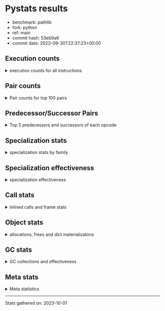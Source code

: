 
# Pystats results

- benchmark: pathlib
- fork: python
- ref: main
- commit hash: 53eb9a6
- commit date: 2023-09-30T22:37:23+00:00

## Execution counts

<details>
<summary> execution counts for all instructions </summary>

|Name | Count | Self | Cumulative | Miss ratio | 
|---|---:|---:|---:|---:|
| LOAD_FAST | 61,848,660 | 22.1% | 22.1% |  |
| STORE_FAST | 18,855,420 | 6.7% | 28.8% |  |
| RESUME_CHECK | 18,493,020 | 6.6% | 35.4% |  |
| RETURN_VALUE | 14,530,380 | 5.2% | 40.6% |  |
| LOAD_GLOBAL_BUILTIN | 10,571,220 | 3.8% | 44.4% |  |
| NOP | 9,245,220 | 3.3% | 47.7% |  |
| STORE_ATTR_SLOT | 9,242,820 | 3.3% | 51.0% |  |
| LOAD_ATTR_SLOT | 8,884,860 | 3.2% | 54.2% | 0.0% |
| INTERPRETER_EXIT | 8,044,740 | 2.9% | 57.0% |  |
| LOAD_FAST_LOAD_FAST | 6,606,180 | 2.4% | 59.4% |  |
| LOAD_ATTR_METHOD_NO_DICT | 6,605,640 | 2.4% | 61.8% |  |
| FORMAT_SIMPLE | 6,600,000 | 2.4% | 64.1% |  |
| POP_JUMP_IF_FALSE | 6,250,920 | 2.2% | 66.4% |  |
| PUSH_NULL | 6,245,040 | 2.2% | 68.6% |  |
| LOAD_CONST | 5,294,940 | 1.9% | 70.5% |  |
| LOAD_GLOBAL_MODULE | 5,287,120 | 1.9% | 72.4% |  |
| LOAD_ATTR_PROPERTY | 5,282,100 | 1.9% | 74.2% |  |
| CALL | 4,925,940 | 1.8% | 76.0% |  |
| JUMP_BACKWARD | 4,681,860 | 1.7% | 77.7% |  |
| LOAD_ATTR_MODULE | 3,966,640 | 1.4% | 79.1% |  |
| POP_TOP | 3,963,780 | 1.4% | 80.5% |  |
| TO_BOOL_BOOL | 3,603,060 | 1.3% | 81.8% |  |
| RETURN_CONST | 2,642,640 | 0.9% | 82.7% |  |
| CALL_STR_1 | 2,642,160 | 0.9% | 83.7% |  |
| CALL_ISINSTANCE | 2,641,620 | 0.9% | 84.6% |  |
| BUILD_LIST | 2,641,620 | 0.9% | 85.6% |  |
| CALL_FUNCTION_EX | 2,641,140 | 0.9% | 86.5% |  |
| FOR_ITER_TUPLE | 2,641,080 | 0.9% | 87.5% |  |
| BUILD_STRING | 2,640,000 | 0.9% | 88.4% |  |
| LOAD_DEREF | 2,401,740 | 0.9% | 89.3% |  |
| POP_JUMP_IF_TRUE | 2,284,020 | 0.8% | 90.1% |  |
| FOR_ITER_LIST | 2,163,180 | 0.8% | 90.8% |  |
| GET_ITER | 1,323,660 | 0.5% | 91.3% |  |
| CALL_PY_EXACT_ARGS | 1,323,600 | 0.5% | 91.8% |  |
| LOAD_ATTR | 1,322,400 | 0.5% | 92.3% |  |
| CALL_BUILTIN_FAST_WITH_KEYWORDS | 1,322,100 | 0.5% | 92.7% |  |
| LOAD_ATTR_NONDESCRIPTOR_NO_DICT | 1,321,500 | 0.5% | 93.2% |  |
| COPY_FREE_VARS | 1,321,140 | 0.5% | 93.7% |  |
| JUMP_FORWARD | 1,321,020 | 0.5% | 94.2% |  |
| IS_OP | 1,321,020 | 0.5% | 94.6% |  |
| CALL_KW | 1,320,960 | 0.5% | 95.1% |  |
| TO_BOOL | 1,320,920 | 0.5% | 95.6% |  |
| LOAD_SUPER_ATTR_ATTR | 1,320,540 | 0.5% | 96.0% |  |
| CALL_METHOD_DESCRIPTOR_FAST_WITH_KEYWORDS | 1,320,540 | 0.5% | 96.5% |  |
| CALL_LIST_APPEND | 1,320,540 | 0.5% | 97.0% |  |
| TO_BOOL_LIST | 1,320,480 | 0.5% | 97.5% |  |
| CALL_TYPE_1 | 1,320,480 | 0.5% | 97.9% |  |
| BINARY_OP | 1,320,380 | 0.5% | 98.4% |  |
| YIELD_VALUE | 1,320,000 | 0.5% | 98.9% |  |
| FOR_ITER_GEN | 1,200,960 | 0.4% | 99.3% |  |
| POP_JUMP_IF_NONE | 960,000 | 0.3% | 99.6% |  |
| TO_BOOL_NONE | 723,900 | 0.3% | 99.9% | 24.6% |
| TO_BOOL_ALWAYS_TRUE | 243,360 | 0.1% | 100.0% | 73.2% |
| COMPARE_OP_STR | 3,240 | 0.0% | 100.0% |  |
| TO_BOOL_STR | 2,820 | 0.0% | 100.0% |  |
| COMPARE_OP_INT | 2,580 | 0.0% | 100.0% |  |
| CALL_LEN | 2,580 | 0.0% | 100.0% |  |
| BUILD_TUPLE | 2,100 | 0.0% | 100.0% |  |
| SWAP | 1,740 | 0.0% | 100.0% |  |
| LOAD_ATTR_CLASS | 1,680 | 0.0% | 100.0% |  |
| MAKE_CELL | 1,500 | 0.0% | 100.0% |  |
| UNPACK_SEQUENCE_TUPLE | 1,080 | 0.0% | 100.0% |  |
| STORE_FAST_STORE_FAST | 1,080 | 0.0% | 100.0% |  |
| CALL_BUILTIN_O | 1,080 | 0.0% | 100.0% |  |
| CALL_BUILTIN_CLASS | 1,080 | 0.0% | 100.0% |  |
| BINARY_SUBSCR | 1,060 | 0.0% | 100.0% |  |
| RETURN_GENERATOR | 1,020 | 0.0% | 100.0% |  |
| BINARY_SUBSCR_LIST_INT | 1,020 | 0.0% | 100.0% |  |
| POP_JUMP_IF_NOT_NONE | 960 | 0.0% | 100.0% |  |
| END_FOR | 960 | 0.0% | 100.0% |  |
| CONTAINS_OP | 960 | 0.0% | 100.0% |  |
| CALL_BUILTIN_FAST | 960 | 0.0% | 100.0% |  |
| PUSH_EXC_INFO | 660 | 0.0% | 100.0% |  |
| POP_EXCEPT | 660 | 0.0% | 100.0% |  |
| CHECK_EXC_MATCH | 660 | 0.0% | 100.0% |  |
| BINARY_SLICE | 660 | 0.0% | 100.0% |  |
| STORE_FAST_LOAD_FAST | 600 | 0.0% | 100.0% |  |
| LIST_APPEND | 600 | 0.0% | 100.0% |  |
| CALL_BOUND_METHOD_EXACT_ARGS | 600 | 0.0% | 100.0% |  |
| SET_FUNCTION_ATTRIBUTE | 540 | 0.0% | 100.0% |  |
| MAKE_FUNCTION | 540 | 0.0% | 100.0% |  |
| LOAD_FAST_AND_CLEAR | 540 | 0.0% | 100.0% |  |
| COPY | 540 | 0.0% | 100.0% |  |
| STORE_DEREF | 480 | 0.0% | 100.0% |  |
| LOAD_FAST_CHECK | 480 | 0.0% | 100.0% |  |
| EXTENDED_ARG | 480 | 0.0% | 100.0% |  |
| BINARY_OP_ADD_INT | 480 | 0.0% | 100.0% |  |
| BEFORE_WITH | 480 | 0.0% | 100.0% |  |
| LOAD_GLOBAL | 300 | 0.0% | 100.0% |  |
| FOR_ITER_RANGE | 300 | 0.0% | 100.0% |  |
| CALL_METHOD_DESCRIPTOR_O | 120 | 0.0% | 100.0% |  |
| BINARY_OP_ADD_UNICODE | 120 | 0.0% | 100.0% |  |
| COMPARE_OP | 80 | 0.0% | 100.0% |  |
| LIST_EXTEND | 60 | 0.0% | 100.0% |  |
| CALL_INTRINSIC_1 | 60 | 0.0% | 100.0% |  |
| BINARY_SUBSCR_DICT | 60 | 0.0% | 100.0% |  |
| BINARY_OP_SUBTRACT_FLOAT | 60 | 0.0% | 100.0% |  |
| STORE_ATTR | 40 | 0.0% | 100.0% |  |


</details>

## Pair counts

<details>
<summary> Pair counts for top 100 pairs </summary>

|Pair | Count | Self | Cumulative | 
|---|---:|---:|---:|
| STORE_FAST LOAD_FAST | 11,167,020 | 4.0% | 4.0% |
| LOAD_FAST LOAD_ATTR_SLOT | 8,884,820 | 3.2% | 7.2% |
| RESUME_CHECK NOP | 7,924,140 | 2.8% | 10.0% |
| NOP LOAD_FAST | 7,924,140 | 2.8% | 12.8% |
| LOAD_ATTR_SLOT RETURN_VALUE | 7,923,000 | 2.8% | 15.7% |
| CACHE RESUME_CHECK | 6,724,140 | 2.4% | 18.1% |
| LOAD_GLOBAL_BUILTIN LOAD_FAST | 6,608,400 | 2.4% | 20.4% |
| LOAD_FAST FORMAT_SIMPLE | 6,600,000 | 2.4% | 22.8% |
| LOAD_FAST LOAD_ATTR_METHOD_NO_DICT | 5,525,540 | 2.0% | 24.7% |
| RETURN_VALUE INTERPRETER_EXIT | 5,283,600 | 1.9% | 26.6% |
| LOAD_ATTR_PROPERTY RESUME_CHECK | 5,282,100 | 1.9% | 28.5% |
| LOAD_FAST LOAD_ATTR_PROPERTY | 5,282,040 | 1.9% | 30.4% |
| LOAD_FAST STORE_ATTR_SLOT | 5,280,620 | 1.9% | 32.3% |
| PUSH_NULL LOAD_FAST | 4,922,760 | 1.8% | 34.0% |
| RESUME_CHECK LOAD_FAST | 3,964,260 | 1.4% | 35.5% |
| STORE_FAST LOAD_GLOBAL_BUILTIN | 3,963,220 | 1.4% | 36.9% |
| LOAD_ATTR_METHOD_NO_DICT LOAD_FAST | 3,962,640 | 1.4% | 38.3% |
| LOAD_FAST_LOAD_FAST STORE_ATTR_SLOT | 3,962,160 | 1.4% | 39.7% |
| LOAD_CONST LOAD_FAST | 3,961,020 | 1.4% | 41.1% |
| RETURN_VALUE STORE_FAST | 3,960,480 | 1.4% | 42.5% |
| STORE_ATTR_SLOT LOAD_FAST | 3,960,120 | 1.4% | 44.0% |
| LOAD_FAST CALL | 3,601,660 | 1.3% | 45.2% |
| LOAD_ATTR_MODULE PUSH_NULL | 2,643,880 | 0.9% | 46.2% |
| LOAD_GLOBAL_MODULE LOAD_ATTR_MODULE | 2,643,840 | 0.9% | 47.1% |
| LOAD_FAST CALL_STR_1 | 2,642,140 | 0.9% | 48.1% |
| RESUME_CHECK LOAD_GLOBAL_BUILTIN | 2,641,980 | 0.9% | 49.0% |
| CALL_ISINSTANCE TO_BOOL_BOOL | 2,641,620 | 0.9% | 50.0% |
| POP_JUMP_IF_FALSE LOAD_GLOBAL_BUILTIN | 2,641,560 | 0.9% | 50.9% |
| CALL RESUME_CHECK | 2,641,440 | 0.9% | 51.8% |
| RETURN_CONST INTERPRETER_EXIT | 2,641,140 | 0.9% | 52.8% |
| STORE_ATTR_SLOT LOAD_FAST_LOAD_FAST | 2,641,080 | 0.9% | 53.7% |
| LOAD_FAST LOAD_GLOBAL_MODULE | 2,641,080 | 0.9% | 54.7% |
| LOAD_FAST CALL_FUNCTION_EX | 2,641,080 | 0.9% | 55.6% |
| RETURN_VALUE LOAD_FAST | 2,640,120 | 0.9% | 56.6% |
| POP_TOP JUMP_BACKWARD | 2,640,000 | 0.9% | 57.5% |
| FORMAT_SIMPLE LOAD_FAST | 2,640,000 | 0.9% | 58.4% |
| FORMAT_SIMPLE BUILD_STRING | 2,640,000 | 0.9% | 59.4% |
| BUILD_STRING STORE_FAST | 2,640,000 | 0.9% | 60.3% |
| POP_JUMP_IF_FALSE LOAD_FAST | 2,285,460 | 0.8% | 61.1% |
| TO_BOOL_BOOL POP_JUMP_IF_FALSE | 2,282,520 | 0.8% | 62.0% |
| JUMP_BACKWARD FOR_ITER_LIST | 2,161,080 | 0.8% | 62.7% |
| FOR_ITER_LIST STORE_FAST | 2,161,020 | 0.8% | 63.5% |
| POP_JUMP_IF_TRUE LOAD_FAST | 1,562,820 | 0.6% | 64.1% |
| LOAD_FAST LOAD_GLOBAL_BUILTIN | 1,322,520 | 0.5% | 64.5% |
| RESUME_CHECK LOAD_GLOBAL_MODULE | 1,322,020 | 0.5% | 65.0% |
| LOAD_FAST CALL_BUILTIN_FAST_WITH_KEYWORDS | 1,321,560 | 0.5% | 65.5% |
| CALL_PY_EXACT_ARGS RESUME_CHECK | 1,321,560 | 0.5% | 66.0% |
| CALL_STR_1 RETURN_VALUE | 1,321,500 | 0.5% | 66.4% |
| LOAD_FAST LOAD_ATTR_NONDESCRIPTOR_NO_DICT | 1,321,480 | 0.5% | 66.9% |
| LOAD_FAST GET_ITER | 1,321,140 | 0.5% | 67.4% |
| LOAD_ATTR LOAD_FAST | 1,321,140 | 0.5% | 67.8% |
| STORE_FAST LOAD_FAST_LOAD_FAST | 1,321,080 | 0.5% | 68.3% |
| STORE_ATTR_SLOT RETURN_CONST | 1,321,080 | 0.5% | 68.8% |
| LOAD_GLOBAL_BUILTIN CALL_ISINSTANCE | 1,321,080 | 0.5% | 69.3% |
| LOAD_ATTR_MODULE STORE_FAST | 1,321,080 | 0.5% | 69.7% |
| CALL_BUILTIN_FAST_WITH_KEYWORDS STORE_FAST | 1,321,080 | 0.5% | 70.2% |
| NOP LOAD_GLOBAL_MODULE | 1,321,020 | 0.5% | 70.7% |
| LOAD_FAST CALL_PY_EXACT_ARGS | 1,321,020 | 0.5% | 71.1% |
| LOAD_ATTR_NONDESCRIPTOR_NO_DICT LOAD_ATTR_MODULE | 1,321,000 | 0.5% | 71.6% |
| LOAD_CONST CALL_KW | 1,320,960 | 0.5% | 72.1% |
| COPY_FREE_VARS RESUME_CHECK | 1,320,600 | 0.5% | 72.6% |
| LOAD_FAST TO_BOOL | 1,320,580 | 0.5% | 73.0% |
| TO_BOOL_BOOL POP_JUMP_IF_TRUE | 1,320,540 | 0.5% | 73.5% |
| TO_BOOL POP_JUMP_IF_FALSE | 1,320,540 | 0.5% | 74.0% |
| STORE_FAST JUMP_FORWARD | 1,320,540 | 0.5% | 74.4% |
| STORE_ATTR_SLOT LOAD_CONST | 1,320,540 | 0.5% | 74.9% |
| RESUME_CHECK BUILD_LIST | 1,320,540 | 0.5% | 75.4% |
| POP_TOP RETURN_CONST | 1,320,540 | 0.5% | 75.9% |
| POP_JUMP_IF_FALSE NOP | 1,320,540 | 0.5% | 76.3% |
| LOAD_SUPER_ATTR_ATTR PUSH_NULL | 1,320,540 | 0.5% | 76.8% |
| LOAD_GLOBAL_MODULE IS_OP | 1,320,540 | 0.5% | 77.3% |
| LOAD_GLOBAL_MODULE CALL_ISINSTANCE | 1,320,540 | 0.5% | 77.7% |
| LOAD_GLOBAL_BUILTIN LOAD_DEREF | 1,320,540 | 0.5% | 78.2% |
| LOAD_GLOBAL_BUILTIN LOAD_ATTR | 1,320,540 | 0.5% | 78.7% |
| LOAD_FAST LOAD_SUPER_ATTR_ATTR | 1,320,540 | 0.5% | 79.2% |
| LOAD_FAST CALL_METHOD_DESCRIPTOR_FAST_WITH_KEYWORDS | 1,320,540 | 0.5% | 79.6% |
| LOAD_FAST CALL_LIST_APPEND | 1,320,540 | 0.5% | 80.1% |
| LOAD_DEREF LOAD_FAST | 1,320,540 | 0.5% | 80.6% |
| JUMP_FORWARD LOAD_FAST | 1,320,540 | 0.5% | 81.0% |
| JUMP_BACKWARD FOR_ITER_TUPLE | 1,320,540 | 0.5% | 81.5% |
| IS_OP POP_JUMP_IF_FALSE | 1,320,540 | 0.5% | 82.0% |
| GET_ITER FOR_ITER_TUPLE | 1,320,540 | 0.5% | 82.5% |
| FOR_ITER_TUPLE STORE_FAST | 1,320,540 | 0.5% | 82.9% |
| FOR_ITER_TUPLE LOAD_FAST_LOAD_FAST | 1,320,540 | 0.5% | 83.4% |
| CALL_LIST_APPEND JUMP_BACKWARD | 1,320,540 | 0.5% | 83.9% |
| CALL_FUNCTION_EX POP_TOP | 1,320,540 | 0.5% | 84.3% |
| CALL RETURN_VALUE | 1,320,540 | 0.5% | 84.8% |
| CACHE COPY_FREE_VARS | 1,320,540 | 0.5% | 85.3% |
| BUILD_LIST STORE_FAST | 1,320,540 | 0.5% | 85.8% |
| LOAD_ATTR_METHOD_NO_DICT CALL | 1,320,500 | 0.5% | 86.2% |
| PUSH_NULL LOAD_FAST_LOAD_FAST | 1,320,480 | 0.5% | 86.7% |
| LOAD_FAST_LOAD_FAST LOAD_CONST | 1,320,480 | 0.5% | 87.2% |
| LOAD_FAST RETURN_VALUE | 1,320,480 | 0.5% | 87.7% |
| LOAD_FAST CALL_TYPE_1 | 1,320,480 | 0.5% | 88.1% |
| LOAD_ATTR_METHOD_NO_DICT LOAD_CONST | 1,320,480 | 0.5% | 88.6% |
| CALL_TYPE_1 PUSH_NULL | 1,320,480 | 0.5% | 89.1% |
| CALL_KW RETURN_VALUE | 1,320,480 | 0.5% | 89.5% |
| CALL_FUNCTION_EX RETURN_VALUE | 1,320,480 | 0.5% | 90.0% |
| CALL_STR_1 STORE_FAST | 1,320,060 | 0.5% | 90.5% |
| TO_BOOL_LIST POP_JUMP_IF_FALSE | 1,320,000 | 0.5% | 91.0% |


</details>

## Predecessor/Successor Pairs

<details>
<summary> Top 5 predecessors and successors of each opcode </summary>

### BINARY_SLICE

<details>
<summary> Successors and predecessors for BINARY_SLICE </summary>

|Predecessors | Count | Percentage | 
|---|---:|---:|
| LOAD_CONST | 660 | 100.0% |

|Successors | Count | Percentage | 
|---|---:|---:|
| LOAD_FAST | 600 | 90.9% |
| BUILD_TUPLE | 60 | 9.1% |


</details>

### CACHE

<details>
<summary> Successors and predecessors for CACHE </summary>

|Predecessors | Count | Percentage | 
|---|---:|---:|

|Successors | Count | Percentage | 
|---|---:|---:|
| RESUME_CHECK | 6,724,140 | 83.6% |
| COPY_FREE_VARS | 1,320,540 | 16.4% |
| POP_TOP | 60 | 0.0% |


</details>

### BEFORE_WITH

<details>
<summary> Successors and predecessors for BEFORE_WITH </summary>

|Predecessors | Count | Percentage | 
|---|---:|---:|
| RETURN_VALUE | 480 | 100.0% |

|Successors | Count | Percentage | 
|---|---:|---:|
| STORE_FAST | 480 | 100.0% |


</details>

### BINARY_SUBSCR

<details>
<summary> Successors and predecessors for BINARY_SUBSCR </summary>

|Predecessors | Count | Percentage | 
|---|---:|---:|
| LOAD_CONST | 960 | 90.6% |
| BINARY_SUBSCR | 80 | 7.5% |
| LOAD_ATTR_MODULE | 20 | 1.9% |

|Successors | Count | Percentage | 
|---|---:|---:|
| LOAD_FAST | 480 | 45.3% |
| LOAD_CONST | 480 | 45.3% |
| BINARY_SUBSCR | 80 | 7.5% |
| BINARY_SUBSCR_DICT | 20 | 1.9% |


</details>

### CHECK_EXC_MATCH

<details>
<summary> Successors and predecessors for CHECK_EXC_MATCH </summary>

|Predecessors | Count | Percentage | 
|---|---:|---:|
| LOAD_GLOBAL_BUILTIN | 660 | 100.0% |

|Successors | Count | Percentage | 
|---|---:|---:|
| POP_JUMP_IF_FALSE | 660 | 100.0% |


</details>

### END_FOR

<details>
<summary> Successors and predecessors for END_FOR </summary>

|Predecessors | Count | Percentage | 
|---|---:|---:|
| RETURN_CONST | 960 | 100.0% |

|Successors | Count | Percentage | 
|---|---:|---:|
| LOAD_FAST | 720 | 75.0% |
| JUMP_BACKWARD | 240 | 25.0% |


</details>

### FORMAT_SIMPLE

<details>
<summary> Successors and predecessors for FORMAT_SIMPLE </summary>

|Predecessors | Count | Percentage | 
|---|---:|---:|
| LOAD_FAST | 6,600,000 | 100.0% |

|Successors | Count | Percentage | 
|---|---:|---:|
| LOAD_FAST | 2,640,000 | 40.0% |
| BUILD_STRING | 2,640,000 | 40.0% |
| LOAD_CONST | 1,320,000 | 20.0% |


</details>

### GET_ITER

<details>
<summary> Successors and predecessors for GET_ITER </summary>

|Predecessors | Count | Percentage | 
|---|---:|---:|
| LOAD_FAST | 1,321,140 | 99.8% |
| RETURN_VALUE | 960 | 0.1% |
| CALL_METHOD_DESCRIPTOR_FAST_WITH_KEYWORDS | 540 | 0.0% |
| CALL_BUILTIN_FAST_WITH_KEYWORDS | 540 | 0.0% |
| LOAD_FAST_CHECK | 480 | 0.0% |

|Successors | Count | Percentage | 
|---|---:|---:|
| FOR_ITER_TUPLE | 1,320,540 | 99.8% |
| FOR_ITER_LIST | 1,020 | 0.1% |
| FOR_ITER_GEN | 960 | 0.1% |
| LOAD_FAST_AND_CLEAR | 540 | 0.0% |
| CALL_PY_EXACT_ARGS | 540 | 0.0% |


</details>

### INTERPRETER_EXIT

<details>
<summary> Successors and predecessors for INTERPRETER_EXIT </summary>

|Predecessors | Count | Percentage | 
|---|---:|---:|
| RETURN_VALUE | 5,283,600 | 65.7% |
| RETURN_CONST | 2,641,140 | 32.8% |
| YIELD_VALUE | 120,000 | 1.5% |

|Successors | Count | Percentage | 
|---|---:|---:|


</details>

### MAKE_FUNCTION

<details>
<summary> Successors and predecessors for MAKE_FUNCTION </summary>

|Predecessors | Count | Percentage | 
|---|---:|---:|
| LOAD_CONST | 540 | 100.0% |

|Successors | Count | Percentage | 
|---|---:|---:|
| SET_FUNCTION_ATTRIBUTE | 540 | 100.0% |


</details>

### NOP

<details>
<summary> Successors and predecessors for NOP </summary>

|Predecessors | Count | Percentage | 
|---|---:|---:|
| RESUME_CHECK | 7,924,140 | 85.7% |
| POP_JUMP_IF_FALSE | 1,320,540 | 14.3% |
| STORE_FAST | 480 | 0.0% |
| POP_TOP | 60 | 0.0% |

|Successors | Count | Percentage | 
|---|---:|---:|
| LOAD_FAST | 7,924,140 | 85.7% |
| LOAD_GLOBAL_MODULE | 1,321,020 | 14.3% |
| LOAD_DEREF | 60 | 0.0% |


</details>

### POP_EXCEPT

<details>
<summary> Successors and predecessors for POP_EXCEPT </summary>

|Predecessors | Count | Percentage | 
|---|---:|---:|
| SWAP | 660 | 100.0% |

|Successors | Count | Percentage | 
|---|---:|---:|
| RETURN_VALUE | 660 | 100.0% |


</details>

### POP_TOP

<details>
<summary> Successors and predecessors for POP_TOP </summary>

|Predecessors | Count | Percentage | 
|---|---:|---:|
| CALL_FUNCTION_EX | 1,320,540 | 33.3% |
| RETURN_VALUE | 1,320,000 | 33.3% |
| RESUME_CHECK | 1,320,000 | 33.3% |
| FOR_ITER_GEN | 960 | 0.0% |
| POP_JUMP_IF_FALSE | 660 | 0.0% |

|Successors | Count | Percentage | 
|---|---:|---:|
| JUMP_BACKWARD | 2,640,000 | 66.6% |
| RETURN_CONST | 1,320,540 | 33.3% |
| LOAD_FAST | 1,620 | 0.0% |
| RESUME_CHECK | 1,020 | 0.0% |
| LOAD_FAST_CHECK | 480 | 0.0% |


</details>

### PUSH_EXC_INFO

<details>
<summary> Successors and predecessors for PUSH_EXC_INFO </summary>

|Predecessors | Count | Percentage | 
|---|---:|---:|
| LOAD_ATTR_SLOT | 660 | 100.0% |

|Successors | Count | Percentage | 
|---|---:|---:|
| LOAD_GLOBAL_BUILTIN | 620 | 93.9% |
| LOAD_GLOBAL | 40 | 6.1% |


</details>

### PUSH_NULL

<details>
<summary> Successors and predecessors for PUSH_NULL </summary>

|Predecessors | Count | Percentage | 
|---|---:|---:|
| LOAD_ATTR_MODULE | 2,643,880 | 42.3% |
| LOAD_SUPER_ATTR_ATTR | 1,320,540 | 21.1% |
| CALL_TYPE_1 | 1,320,480 | 21.1% |
| LOAD_FAST | 960,000 | 15.4% |
| LOAD_DEREF | 120 | 0.0% |

|Successors | Count | Percentage | 
|---|---:|---:|
| LOAD_FAST | 4,922,760 | 78.8% |
| LOAD_FAST_LOAD_FAST | 1,320,480 | 21.1% |
| LOAD_GLOBAL_BUILTIN | 600 | 0.0% |
| LOAD_DEREF | 540 | 0.0% |
| LOAD_CONST | 480 | 0.0% |


</details>

### RETURN_GENERATOR

<details>
<summary> Successors and predecessors for RETURN_GENERATOR </summary>

|Predecessors | Count | Percentage | 
|---|---:|---:|
| COPY_FREE_VARS | 540 | 52.9% |
| CALL_PY_EXACT_ARGS | 480 | 47.1% |

|Successors | Count | Percentage | 
|---|---:|---:|
| RETURN_VALUE | 540 | 52.9% |
| STORE_FAST | 480 | 47.1% |


</details>

### RETURN_VALUE

<details>
<summary> Successors and predecessors for RETURN_VALUE </summary>

|Predecessors | Count | Percentage | 
|---|---:|---:|
| LOAD_ATTR_SLOT | 7,923,000 | 54.5% |
| CALL_STR_1 | 1,321,500 | 9.1% |
| CALL | 1,320,540 | 9.1% |
| LOAD_FAST | 1,320,480 | 9.1% |
| CALL_KW | 1,320,480 | 9.1% |

|Successors | Count | Percentage | 
|---|---:|---:|
| INTERPRETER_EXIT | 5,283,600 | 36.4% |
| STORE_FAST | 3,960,480 | 27.3% |
| LOAD_FAST | 2,640,120 | 18.2% |
| YIELD_VALUE | 1,320,000 | 9.1% |
| POP_TOP | 1,320,000 | 9.1% |


</details>

### TO_BOOL

<details>
<summary> Successors and predecessors for TO_BOOL </summary>

|Predecessors | Count | Percentage | 
|---|---:|---:|
| LOAD_FAST | 1,320,580 | 100.0% |
| TO_BOOL | 320 | 0.0% |
| COPY | 20 | 0.0% |

|Successors | Count | Percentage | 
|---|---:|---:|
| POP_JUMP_IF_FALSE | 1,320,540 | 100.0% |
| TO_BOOL | 320 | 0.0% |
| TO_BOOL_STR | 60 | 0.0% |


</details>

### BINARY_OP

<details>
<summary> Successors and predecessors for BINARY_OP </summary>

|Predecessors | Count | Percentage | 
|---|---:|---:|
| BUILD_LIST | 1,320,000 | 100.0% |
| BINARY_OP | 320 | 0.0% |
| LOAD_FAST_LOAD_FAST | 20 | 0.0% |
| LOAD_FAST | 20 | 0.0% |
| CALL_METHOD_DESCRIPTOR_O | 20 | 0.0% |

|Successors | Count | Percentage | 
|---|---:|---:|
| LOAD_FAST | 1,320,000 | 100.0% |
| BINARY_OP | 320 | 0.0% |
| BINARY_OP_ADD_UNICODE | 40 | 0.0% |
| BINARY_OP_SUBTRACT_FLOAT | 20 | 0.0% |


</details>

### BUILD_LIST

<details>
<summary> Successors and predecessors for BUILD_LIST </summary>

|Predecessors | Count | Percentage | 
|---|---:|---:|
| RESUME_CHECK | 1,320,540 | 50.0% |
| LOAD_FAST_LOAD_FAST | 1,320,000 | 50.0% |
| SWAP | 540 | 0.0% |
| LOAD_FAST | 540 | 0.0% |

|Successors | Count | Percentage | 
|---|---:|---:|
| STORE_FAST | 1,320,540 | 50.0% |
| BINARY_OP | 1,320,000 | 50.0% |
| SWAP | 540 | 0.0% |
| JUMP_FORWARD | 480 | 0.0% |
| LOAD_DEREF | 60 | 0.0% |


</details>

### BUILD_STRING

<details>
<summary> Successors and predecessors for BUILD_STRING </summary>

|Predecessors | Count | Percentage | 
|---|---:|---:|
| FORMAT_SIMPLE | 2,640,000 | 100.0% |

|Successors | Count | Percentage | 
|---|---:|---:|
| STORE_FAST | 2,640,000 | 100.0% |


</details>

### BUILD_TUPLE

<details>
<summary> Successors and predecessors for BUILD_TUPLE </summary>

|Predecessors | Count | Percentage | 
|---|---:|---:|
| LOAD_FAST | 1,560 | 74.3% |
| LOAD_ATTR_MODULE | 480 | 22.9% |
| BINARY_SLICE | 60 | 2.9% |

|Successors | Count | Percentage | 
|---|---:|---:|
| RETURN_VALUE | 1,080 | 51.4% |
| LOAD_CONST | 540 | 25.7% |
| CONTAINS_OP | 480 | 22.9% |


</details>

### CALL

<details>
<summary> Successors and predecessors for CALL </summary>

|Predecessors | Count | Percentage | 
|---|---:|---:|
| LOAD_FAST | 3,601,660 | 73.1% |
| LOAD_ATTR_METHOD_NO_DICT | 1,320,500 | 26.8% |
| CALL | 1,640 | 0.0% |
| LOAD_CONST | 960 | 0.0% |
| LOAD_FAST_LOAD_FAST | 480 | 0.0% |

|Successors | Count | Percentage | 
|---|---:|---:|
| RESUME_CHECK | 2,641,440 | 53.6% |
| RETURN_VALUE | 1,320,540 | 26.8% |
| TO_BOOL_NONE | 720,000 | 14.6% |
| TO_BOOL_ALWAYS_TRUE | 240,000 | 4.9% |
| CALL | 1,640 | 0.0% |


</details>

### CALL_FUNCTION_EX

<details>
<summary> Successors and predecessors for CALL_FUNCTION_EX </summary>

|Predecessors | Count | Percentage | 
|---|---:|---:|
| LOAD_FAST | 2,641,080 | 100.0% |
| CALL_INTRINSIC_1 | 60 | 0.0% |

|Successors | Count | Percentage | 
|---|---:|---:|
| POP_TOP | 1,320,540 | 50.0% |
| RETURN_VALUE | 1,320,480 | 50.0% |
| RESUME_CHECK | 60 | 0.0% |
| COPY_FREE_VARS | 60 | 0.0% |


</details>

### CALL_INTRINSIC_1

<details>
<summary> Successors and predecessors for CALL_INTRINSIC_1 </summary>

|Predecessors | Count | Percentage | 
|---|---:|---:|
| LIST_EXTEND | 60 | 100.0% |

|Successors | Count | Percentage | 
|---|---:|---:|
| CALL_FUNCTION_EX | 60 | 100.0% |


</details>

### CALL_KW

<details>
<summary> Successors and predecessors for CALL_KW </summary>

|Predecessors | Count | Percentage | 
|---|---:|---:|
| LOAD_CONST | 1,320,960 | 100.0% |

|Successors | Count | Percentage | 
|---|---:|---:|
| RETURN_VALUE | 1,320,480 | 100.0% |
| RESUME_CHECK | 480 | 0.0% |


</details>

### COMPARE_OP

<details>
<summary> Successors and predecessors for COMPARE_OP </summary>

|Predecessors | Count | Percentage | 
|---|---:|---:|
| LOAD_CONST | 40 | 50.0% |
| LOAD_GLOBAL_MODULE | 20 | 25.0% |
| LOAD_FAST | 20 | 25.0% |

|Successors | Count | Percentage | 
|---|---:|---:|
| COMPARE_OP_STR | 60 | 75.0% |
| COMPARE_OP_INT | 20 | 25.0% |


</details>

### CONTAINS_OP

<details>
<summary> Successors and predecessors for CONTAINS_OP </summary>

|Predecessors | Count | Percentage | 
|---|---:|---:|
| LOAD_FAST | 480 | 50.0% |
| BUILD_TUPLE | 480 | 50.0% |

|Successors | Count | Percentage | 
|---|---:|---:|
| POP_JUMP_IF_FALSE | 960 | 100.0% |


</details>

### COPY

<details>
<summary> Successors and predecessors for COPY </summary>

|Predecessors | Count | Percentage | 
|---|---:|---:|
| IS_OP | 480 | 88.9% |
| RETURN_VALUE | 60 | 11.1% |

|Successors | Count | Percentage | 
|---|---:|---:|
| TO_BOOL_BOOL | 480 | 88.9% |
| TO_BOOL_STR | 40 | 7.4% |
| TO_BOOL | 20 | 3.7% |


</details>

### COPY_FREE_VARS

<details>
<summary> Successors and predecessors for COPY_FREE_VARS </summary>

|Predecessors | Count | Percentage | 
|---|---:|---:|
| CACHE | 1,320,540 | 100.0% |
| CALL_PY_EXACT_ARGS | 540 | 0.0% |
| CALL_FUNCTION_EX | 60 | 0.0% |

|Successors | Count | Percentage | 
|---|---:|---:|
| RESUME_CHECK | 1,320,600 | 100.0% |
| RETURN_GENERATOR | 540 | 0.0% |


</details>

### EXTENDED_ARG

<details>
<summary> Successors and predecessors for EXTENDED_ARG </summary>

|Predecessors | Count | Percentage | 
|---|---:|---:|
| COMPARE_OP_INT | 480 | 100.0% |

|Successors | Count | Percentage | 
|---|---:|---:|
| POP_JUMP_IF_FALSE | 480 | 100.0% |


</details>

### IS_OP

<details>
<summary> Successors and predecessors for IS_OP </summary>

|Predecessors | Count | Percentage | 
|---|---:|---:|
| LOAD_GLOBAL_MODULE | 1,320,540 | 100.0% |
| LOAD_CONST | 480 | 0.0% |

|Successors | Count | Percentage | 
|---|---:|---:|
| POP_JUMP_IF_FALSE | 1,320,540 | 100.0% |
| COPY | 480 | 0.0% |


</details>

### JUMP_BACKWARD

<details>
<summary> Successors and predecessors for JUMP_BACKWARD </summary>

|Predecessors | Count | Percentage | 
|---|---:|---:|
| POP_TOP | 2,640,000 | 56.4% |
| CALL_LIST_APPEND | 1,320,540 | 28.2% |
| POP_JUMP_IF_TRUE | 720,000 | 15.4% |
| LIST_APPEND | 600 | 0.0% |
| FOR_ITER_LIST | 480 | 0.0% |

|Successors | Count | Percentage | 
|---|---:|---:|
| FOR_ITER_LIST | 2,161,080 | 46.2% |
| FOR_ITER_TUPLE | 1,320,540 | 28.2% |
| FOR_ITER_GEN | 1,200,000 | 25.6% |
| FOR_ITER_RANGE | 240 | 0.0% |


</details>

### JUMP_FORWARD

<details>
<summary> Successors and predecessors for JUMP_FORWARD </summary>

|Predecessors | Count | Percentage | 
|---|---:|---:|
| STORE_FAST | 1,320,540 | 100.0% |
| BUILD_LIST | 480 | 0.0% |

|Successors | Count | Percentage | 
|---|---:|---:|
| LOAD_FAST | 1,320,540 | 100.0% |
| CALL_BUILTIN_FAST | 480 | 0.0% |


</details>

### LIST_APPEND

<details>
<summary> Successors and predecessors for LIST_APPEND </summary>

|Predecessors | Count | Percentage | 
|---|---:|---:|
| CALL_BUILTIN_O | 600 | 100.0% |

|Successors | Count | Percentage | 
|---|---:|---:|
| JUMP_BACKWARD | 600 | 100.0% |


</details>

### LIST_EXTEND

<details>
<summary> Successors and predecessors for LIST_EXTEND </summary>

|Predecessors | Count | Percentage | 
|---|---:|---:|
| LOAD_DEREF | 60 | 100.0% |

|Successors | Count | Percentage | 
|---|---:|---:|
| CALL_INTRINSIC_1 | 60 | 100.0% |


</details>

### LOAD_ATTR

<details>
<summary> Successors and predecessors for LOAD_ATTR </summary>

|Predecessors | Count | Percentage | 
|---|---:|---:|
| LOAD_GLOBAL_BUILTIN | 1,320,540 | 99.9% |
| LOAD_FAST | 780 | 0.1% |
| RETURN_VALUE | 480 | 0.0% |
| LOAD_ATTR | 420 | 0.0% |
| LOAD_GLOBAL_MODULE | 100 | 0.0% |

|Successors | Count | Percentage | 
|---|---:|---:|
| LOAD_FAST | 1,321,140 | 99.9% |
| CALL_BUILTIN_O | 480 | 0.0% |
| LOAD_ATTR | 420 | 0.0% |
| LOAD_ATTR_MODULE | 140 | 0.0% |
| LOAD_ATTR_PROPERTY | 60 | 0.0% |


</details>

### LOAD_CONST

<details>
<summary> Successors and predecessors for LOAD_CONST </summary>

|Predecessors | Count | Percentage | 
|---|---:|---:|
| STORE_ATTR_SLOT | 1,320,540 | 24.9% |
| LOAD_FAST_LOAD_FAST | 1,320,480 | 24.9% |
| LOAD_ATTR_METHOD_NO_DICT | 1,320,480 | 24.9% |
| FORMAT_SIMPLE | 1,320,000 | 24.9% |
| LOAD_FAST | 5,700 | 0.1% |

|Successors | Count | Percentage | 
|---|---:|---:|
| LOAD_FAST | 3,961,020 | 74.8% |
| CALL_KW | 1,320,960 | 24.9% |
| COMPARE_OP_STR | 2,600 | 0.0% |
| STORE_FAST | 2,520 | 0.0% |
| LOAD_CONST | 1,620 | 0.0% |


</details>

### LOAD_DEREF

<details>
<summary> Successors and predecessors for LOAD_DEREF </summary>

|Predecessors | Count | Percentage | 
|---|---:|---:|
| LOAD_GLOBAL_BUILTIN | 1,320,540 | 55.0% |
| STORE_FAST | 1,080,000 | 45.0% |
| PUSH_NULL | 540 | 0.0% |
| LOAD_FAST | 480 | 0.0% |
| RESUME_CHECK | 60 | 0.0% |

|Successors | Count | Percentage | 
|---|---:|---:|
| LOAD_FAST | 1,320,540 | 55.0% |
| LOAD_ATTR_METHOD_NO_DICT | 1,080,000 | 45.0% |
| CALL_BUILTIN_FAST_WITH_KEYWORDS | 540 | 0.0% |
| CALL_PY_EXACT_ARGS | 480 | 0.0% |
| PUSH_NULL | 120 | 0.0% |


</details>

### LOAD_FAST

<details>
<summary> Successors and predecessors for LOAD_FAST </summary>

|Predecessors | Count | Percentage | 
|---|---:|---:|
| STORE_FAST | 11,167,020 | 18.1% |
| NOP | 7,924,140 | 12.8% |
| LOAD_GLOBAL_BUILTIN | 6,608,400 | 10.7% |
| PUSH_NULL | 4,922,760 | 8.0% |
| RESUME_CHECK | 3,964,260 | 6.4% |

|Successors | Count | Percentage | 
|---|---:|---:|
| LOAD_ATTR_SLOT | 8,884,820 | 14.4% |
| FORMAT_SIMPLE | 6,600,000 | 10.7% |
| LOAD_ATTR_METHOD_NO_DICT | 5,525,540 | 8.9% |
| LOAD_ATTR_PROPERTY | 5,282,040 | 8.5% |
| STORE_ATTR_SLOT | 5,280,620 | 8.5% |


</details>

### LOAD_FAST_AND_CLEAR

<details>
<summary> Successors and predecessors for LOAD_FAST_AND_CLEAR </summary>

|Predecessors | Count | Percentage | 
|---|---:|---:|
| GET_ITER | 540 | 100.0% |

|Successors | Count | Percentage | 
|---|---:|---:|
| SWAP | 540 | 100.0% |


</details>

### LOAD_FAST_CHECK

<details>
<summary> Successors and predecessors for LOAD_FAST_CHECK </summary>

|Predecessors | Count | Percentage | 
|---|---:|---:|
| POP_TOP | 480 | 100.0% |

|Successors | Count | Percentage | 
|---|---:|---:|
| GET_ITER | 480 | 100.0% |


</details>

### LOAD_FAST_LOAD_FAST

<details>
<summary> Successors and predecessors for LOAD_FAST_LOAD_FAST </summary>

|Predecessors | Count | Percentage | 
|---|---:|---:|
| STORE_ATTR_SLOT | 2,641,080 | 40.0% |
| STORE_FAST | 1,321,080 | 20.0% |
| FOR_ITER_TUPLE | 1,320,540 | 20.0% |
| PUSH_NULL | 1,320,480 | 20.0% |
| POP_JUMP_IF_FALSE | 1,020 | 0.0% |

|Successors | Count | Percentage | 
|---|---:|---:|
| STORE_ATTR_SLOT | 3,962,160 | 60.0% |
| LOAD_CONST | 1,320,480 | 20.0% |
| BUILD_LIST | 1,320,000 | 20.0% |
| LOAD_FAST | 2,040 | 0.0% |
| CALL_BUILTIN_FAST | 480 | 0.0% |


</details>

### LOAD_GLOBAL

<details>
<summary> Successors and predecessors for LOAD_GLOBAL </summary>

|Predecessors | Count | Percentage | 
|---|---:|---:|
| POP_JUMP_IF_FALSE | 60 | 20.0% |
| STORE_FAST | 40 | 13.3% |
| RETURN_VALUE | 40 | 13.3% |
| PUSH_EXC_INFO | 40 | 13.3% |
| RESUME_CHECK | 20 | 6.7% |

|Successors | Count | Percentage | 
|---|---:|---:|
| LOAD_GLOBAL_MODULE | 160 | 53.3% |
| LOAD_GLOBAL_BUILTIN | 120 | 40.0% |
| LOAD_ATTR | 20 | 6.7% |


</details>

### MAKE_CELL

<details>
<summary> Successors and predecessors for MAKE_CELL </summary>

|Predecessors | Count | Percentage | 
|---|---:|---:|
| CALL_PY_EXACT_ARGS | 1,020 | 68.0% |
| MAKE_CELL | 480 | 32.0% |

|Successors | Count | Percentage | 
|---|---:|---:|
| RESUME_CHECK | 1,020 | 68.0% |
| MAKE_CELL | 480 | 32.0% |


</details>

### POP_JUMP_IF_FALSE

<details>
<summary> Successors and predecessors for POP_JUMP_IF_FALSE </summary>

|Predecessors | Count | Percentage | 
|---|---:|---:|
| TO_BOOL_BOOL | 2,282,520 | 36.5% |
| TO_BOOL | 1,320,540 | 21.1% |
| IS_OP | 1,320,540 | 21.1% |
| TO_BOOL_LIST | 1,320,000 | 21.1% |
| COMPARE_OP_STR | 2,580 | 0.0% |

|Successors | Count | Percentage | 
|---|---:|---:|
| LOAD_GLOBAL_BUILTIN | 2,641,560 | 42.3% |
| LOAD_FAST | 2,285,460 | 36.6% |
| NOP | 1,320,540 | 21.1% |
| LOAD_FAST_LOAD_FAST | 1,020 | 0.0% |
| LOAD_CONST | 1,020 | 0.0% |


</details>

### POP_JUMP_IF_NONE

<details>
<summary> Successors and predecessors for POP_JUMP_IF_NONE </summary>

|Predecessors | Count | Percentage | 
|---|---:|---:|
| LOAD_FAST | 960,000 | 100.0% |

|Successors | Count | Percentage | 
|---|---:|---:|
| LOAD_FAST | 960,000 | 100.0% |


</details>

### POP_JUMP_IF_NOT_NONE

<details>
<summary> Successors and predecessors for POP_JUMP_IF_NOT_NONE </summary>

|Predecessors | Count | Percentage | 
|---|---:|---:|
| LOAD_FAST | 960 | 100.0% |

|Successors | Count | Percentage | 
|---|---:|---:|
| LOAD_GLOBAL_MODULE | 480 | 50.0% |
| LOAD_CONST | 480 | 50.0% |


</details>

### POP_JUMP_IF_TRUE

<details>
<summary> Successors and predecessors for POP_JUMP_IF_TRUE </summary>

|Predecessors | Count | Percentage | 
|---|---:|---:|
| TO_BOOL_BOOL | 1,320,540 | 57.8% |
| TO_BOOL_NONE | 720,000 | 31.5% |
| TO_BOOL_ALWAYS_TRUE | 240,000 | 10.5% |
| TO_BOOL_STR | 2,280 | 0.1% |
| COMPARE_OP_STR | 660 | 0.0% |

|Successors | Count | Percentage | 
|---|---:|---:|
| LOAD_FAST | 1,562,820 | 68.4% |
| JUMP_BACKWARD | 720,000 | 31.5% |
| LOAD_GLOBAL_MODULE | 600 | 0.0% |
| LOAD_GLOBAL_BUILTIN | 520 | 0.0% |
| LOAD_FAST_LOAD_FAST | 60 | 0.0% |


</details>

### RETURN_CONST

<details>
<summary> Successors and predecessors for RETURN_CONST </summary>

|Predecessors | Count | Percentage | 
|---|---:|---:|
| STORE_ATTR_SLOT | 1,321,080 | 50.0% |
| POP_TOP | 1,320,540 | 50.0% |
| FOR_ITER_LIST | 1,020 | 0.0% |

|Successors | Count | Percentage | 
|---|---:|---:|
| INTERPRETER_EXIT | 2,641,140 | 99.9% |
| END_FOR | 960 | 0.0% |
| POP_TOP | 540 | 0.0% |


</details>

### SET_FUNCTION_ATTRIBUTE

<details>
<summary> Successors and predecessors for SET_FUNCTION_ATTRIBUTE </summary>

|Predecessors | Count | Percentage | 
|---|---:|---:|
| MAKE_FUNCTION | 540 | 100.0% |

|Successors | Count | Percentage | 
|---|---:|---:|
| LOAD_GLOBAL_MODULE | 540 | 100.0% |


</details>

### STORE_ATTR

<details>
<summary> Successors and predecessors for STORE_ATTR </summary>

|Predecessors | Count | Percentage | 
|---|---:|---:|
| LOAD_FAST | 40 | 100.0% |

|Successors | Count | Percentage | 
|---|---:|---:|
| STORE_ATTR_SLOT | 40 | 100.0% |


</details>

### STORE_DEREF

<details>
<summary> Successors and predecessors for STORE_DEREF </summary>

|Predecessors | Count | Percentage | 
|---|---:|---:|
| CALL | 480 | 100.0% |

|Successors | Count | Percentage | 
|---|---:|---:|
| LOAD_GLOBAL_MODULE | 480 | 100.0% |


</details>

### STORE_FAST

<details>
<summary> Successors and predecessors for STORE_FAST </summary>

|Predecessors | Count | Percentage | 
|---|---:|---:|
| RETURN_VALUE | 3,960,480 | 21.0% |
| BUILD_STRING | 2,640,000 | 14.0% |
| FOR_ITER_LIST | 2,161,020 | 11.5% |
| LOAD_ATTR_MODULE | 1,321,080 | 7.0% |
| CALL_BUILTIN_FAST_WITH_KEYWORDS | 1,321,080 | 7.0% |

|Successors | Count | Percentage | 
|---|---:|---:|
| LOAD_FAST | 11,167,020 | 59.2% |
| LOAD_GLOBAL_BUILTIN | 3,963,220 | 21.0% |
| LOAD_FAST_LOAD_FAST | 1,321,080 | 7.0% |
| JUMP_FORWARD | 1,320,540 | 7.0% |
| LOAD_DEREF | 1,080,000 | 5.7% |


</details>

### STORE_FAST_LOAD_FAST

<details>
<summary> Successors and predecessors for STORE_FAST_LOAD_FAST </summary>

|Predecessors | Count | Percentage | 
|---|---:|---:|
| FOR_ITER_LIST | 600 | 100.0% |

|Successors | Count | Percentage | 
|---|---:|---:|
| TO_BOOL_STR | 600 | 100.0% |


</details>

### STORE_FAST_STORE_FAST

<details>
<summary> Successors and predecessors for STORE_FAST_STORE_FAST </summary>

|Predecessors | Count | Percentage | 
|---|---:|---:|
| UNPACK_SEQUENCE_TUPLE | 1,080 | 100.0% |

|Successors | Count | Percentage | 
|---|---:|---:|
| STORE_FAST | 1,080 | 100.0% |


</details>

### SWAP

<details>
<summary> Successors and predecessors for SWAP </summary>

|Predecessors | Count | Percentage | 
|---|---:|---:|
| LOAD_ATTR_SLOT | 660 | 37.9% |
| LOAD_FAST_AND_CLEAR | 540 | 31.0% |
| BUILD_LIST | 540 | 31.0% |

|Successors | Count | Percentage | 
|---|---:|---:|
| POP_EXCEPT | 660 | 37.9% |
| FOR_ITER_LIST | 540 | 31.0% |
| BUILD_LIST | 540 | 31.0% |


</details>

### YIELD_VALUE

<details>
<summary> Successors and predecessors for YIELD_VALUE </summary>

|Predecessors | Count | Percentage | 
|---|---:|---:|
| RETURN_VALUE | 1,320,000 | 100.0% |

|Successors | Count | Percentage | 
|---|---:|---:|
| STORE_FAST | 1,200,000 | 90.9% |
| INTERPRETER_EXIT | 120,000 | 9.1% |


</details>

### BINARY_OP_ADD_INT

<details>
<summary> Successors and predecessors for BINARY_OP_ADD_INT </summary>

|Predecessors | Count | Percentage | 
|---|---:|---:|
| LOAD_CONST | 480 | 100.0% |

|Successors | Count | Percentage | 
|---|---:|---:|
| STORE_FAST | 480 | 100.0% |


</details>

### BINARY_OP_ADD_UNICODE

<details>
<summary> Successors and predecessors for BINARY_OP_ADD_UNICODE </summary>

|Predecessors | Count | Percentage | 
|---|---:|---:|
| LOAD_FAST_LOAD_FAST | 40 | 33.3% |
| CALL_METHOD_DESCRIPTOR_O | 40 | 33.3% |
| BINARY_OP | 40 | 33.3% |

|Successors | Count | Percentage | 
|---|---:|---:|
| RETURN_VALUE | 60 | 50.0% |
| LOAD_FAST | 60 | 50.0% |


</details>

### BINARY_OP_SUBTRACT_FLOAT

<details>
<summary> Successors and predecessors for BINARY_OP_SUBTRACT_FLOAT </summary>

|Predecessors | Count | Percentage | 
|---|---:|---:|
| LOAD_FAST | 40 | 66.7% |
| BINARY_OP | 20 | 33.3% |

|Successors | Count | Percentage | 
|---|---:|---:|
| RETURN_VALUE | 60 | 100.0% |


</details>

### BINARY_SUBSCR_DICT

<details>
<summary> Successors and predecessors for BINARY_SUBSCR_DICT </summary>

|Predecessors | Count | Percentage | 
|---|---:|---:|
| LOAD_ATTR_MODULE | 40 | 66.7% |
| BINARY_SUBSCR | 20 | 33.3% |

|Successors | Count | Percentage | 
|---|---:|---:|
| STORE_FAST | 60 | 100.0% |


</details>

### BINARY_SUBSCR_LIST_INT

<details>
<summary> Successors and predecessors for BINARY_SUBSCR_LIST_INT </summary>

|Predecessors | Count | Percentage | 
|---|---:|---:|
| LOAD_CONST | 540 | 52.9% |
| LOAD_FAST_LOAD_FAST | 480 | 47.1% |

|Successors | Count | Percentage | 
|---|---:|---:|
| STORE_FAST | 1,020 | 100.0% |


</details>

### CALL_BOUND_METHOD_EXACT_ARGS

<details>
<summary> Successors and predecessors for CALL_BOUND_METHOD_EXACT_ARGS </summary>

|Predecessors | Count | Percentage | 
|---|---:|---:|
| LOAD_FAST | 540 | 90.0% |
| RETURN_VALUE | 40 | 6.7% |
| CALL | 20 | 3.3% |

|Successors | Count | Percentage | 
|---|---:|---:|
| RESUME_CHECK | 600 | 100.0% |


</details>

### CALL_BUILTIN_CLASS

<details>
<summary> Successors and predecessors for CALL_BUILTIN_CLASS </summary>

|Predecessors | Count | Percentage | 
|---|---:|---:|
| RETURN_VALUE | 520 | 48.1% |
| LOAD_FAST | 520 | 48.1% |
| CALL | 40 | 3.7% |

|Successors | Count | Percentage | 
|---|---:|---:|
| STORE_FAST | 1,080 | 100.0% |


</details>

### CALL_BUILTIN_FAST

<details>
<summary> Successors and predecessors for CALL_BUILTIN_FAST </summary>

|Predecessors | Count | Percentage | 
|---|---:|---:|
| LOAD_FAST_LOAD_FAST | 480 | 50.0% |
| JUMP_FORWARD | 480 | 50.0% |

|Successors | Count | Percentage | 
|---|---:|---:|
| STORE_FAST | 480 | 50.0% |
| POP_TOP | 480 | 50.0% |


</details>

### CALL_BUILTIN_FAST_WITH_KEYWORDS

<details>
<summary> Successors and predecessors for CALL_BUILTIN_FAST_WITH_KEYWORDS </summary>

|Predecessors | Count | Percentage | 
|---|---:|---:|
| LOAD_FAST | 1,321,560 | 100.0% |
| LOAD_DEREF | 540 | 0.0% |

|Successors | Count | Percentage | 
|---|---:|---:|
| STORE_FAST | 1,321,080 | 99.9% |
| GET_ITER | 540 | 0.0% |
| RETURN_VALUE | 480 | 0.0% |


</details>

### CALL_BUILTIN_O

<details>
<summary> Successors and predecessors for CALL_BUILTIN_O </summary>

|Predecessors | Count | Percentage | 
|---|---:|---:|
| CALL_STR_1 | 600 | 55.6% |
| LOAD_ATTR | 480 | 44.4% |

|Successors | Count | Percentage | 
|---|---:|---:|
| LIST_APPEND | 600 | 55.6% |
| RETURN_VALUE | 480 | 44.4% |


</details>

### CALL_ISINSTANCE

<details>
<summary> Successors and predecessors for CALL_ISINSTANCE </summary>

|Predecessors | Count | Percentage | 
|---|---:|---:|
| LOAD_GLOBAL_BUILTIN | 1,321,080 | 50.0% |
| LOAD_GLOBAL_MODULE | 1,320,540 | 50.0% |

|Successors | Count | Percentage | 
|---|---:|---:|
| TO_BOOL_BOOL | 2,641,620 | 100.0% |


</details>

### CALL_LEN

<details>
<summary> Successors and predecessors for CALL_LEN </summary>

|Predecessors | Count | Percentage | 
|---|---:|---:|
| LOAD_FAST | 2,560 | 99.2% |
| CALL | 20 | 0.8% |

|Successors | Count | Percentage | 
|---|---:|---:|
| COMPARE_OP_INT | 1,440 | 55.8% |
| LOAD_CONST | 1,080 | 41.9% |
| LOAD_GLOBAL_MODULE | 40 | 1.6% |
| LOAD_GLOBAL | 20 | 0.8% |


</details>

### CALL_LIST_APPEND

<details>
<summary> Successors and predecessors for CALL_LIST_APPEND </summary>

|Predecessors | Count | Percentage | 
|---|---:|---:|
| LOAD_FAST | 1,320,540 | 100.0% |

|Successors | Count | Percentage | 
|---|---:|---:|
| JUMP_BACKWARD | 1,320,540 | 100.0% |


</details>

### CALL_METHOD_DESCRIPTOR_FAST_WITH_KEYWORDS

<details>
<summary> Successors and predecessors for CALL_METHOD_DESCRIPTOR_FAST_WITH_KEYWORDS </summary>

|Predecessors | Count | Percentage | 
|---|---:|---:|
| LOAD_FAST | 1,320,540 | 100.0% |

|Successors | Count | Percentage | 
|---|---:|---:|
| STORE_FAST | 1,320,000 | 100.0% |
| GET_ITER | 540 | 0.0% |


</details>

### CALL_METHOD_DESCRIPTOR_O

<details>
<summary> Successors and predecessors for CALL_METHOD_DESCRIPTOR_O </summary>

|Predecessors | Count | Percentage | 
|---|---:|---:|
| LOAD_FAST | 80 | 66.7% |
| CALL | 40 | 33.3% |

|Successors | Count | Percentage | 
|---|---:|---:|
| LOAD_FAST | 60 | 50.0% |
| BINARY_OP_ADD_UNICODE | 40 | 33.3% |
| BINARY_OP | 20 | 16.7% |


</details>

### CALL_PY_EXACT_ARGS

<details>
<summary> Successors and predecessors for CALL_PY_EXACT_ARGS </summary>

|Predecessors | Count | Percentage | 
|---|---:|---:|
| LOAD_FAST | 1,321,020 | 99.8% |
| LOAD_ATTR_METHOD_NO_DICT | 1,540 | 0.1% |
| GET_ITER | 540 | 0.0% |
| LOAD_DEREF | 480 | 0.0% |
| CALL | 20 | 0.0% |

|Successors | Count | Percentage | 
|---|---:|---:|
| RESUME_CHECK | 1,321,560 | 99.8% |
| MAKE_CELL | 1,020 | 0.1% |
| COPY_FREE_VARS | 540 | 0.0% |
| RETURN_GENERATOR | 480 | 0.0% |


</details>

### CALL_STR_1

<details>
<summary> Successors and predecessors for CALL_STR_1 </summary>

|Predecessors | Count | Percentage | 
|---|---:|---:|
| LOAD_FAST | 2,642,140 | 100.0% |
| CALL | 20 | 0.0% |

|Successors | Count | Percentage | 
|---|---:|---:|
| RETURN_VALUE | 1,321,500 | 50.0% |
| STORE_FAST | 1,320,060 | 50.0% |
| CALL_BUILTIN_O | 600 | 0.0% |


</details>

### CALL_TYPE_1

<details>
<summary> Successors and predecessors for CALL_TYPE_1 </summary>

|Predecessors | Count | Percentage | 
|---|---:|---:|
| LOAD_FAST | 1,320,480 | 100.0% |

|Successors | Count | Percentage | 
|---|---:|---:|
| PUSH_NULL | 1,320,480 | 100.0% |


</details>

### COMPARE_OP_INT

<details>
<summary> Successors and predecessors for COMPARE_OP_INT </summary>

|Predecessors | Count | Percentage | 
|---|---:|---:|
| CALL_LEN | 1,440 | 55.8% |
| LOAD_CONST | 1,080 | 41.9% |
| LOAD_GLOBAL_MODULE | 40 | 1.6% |
| COMPARE_OP | 20 | 0.8% |

|Successors | Count | Percentage | 
|---|---:|---:|
| POP_JUMP_IF_FALSE | 1,560 | 60.5% |
| STORE_FAST | 480 | 18.6% |
| EXTENDED_ARG | 480 | 18.6% |
| POP_JUMP_IF_TRUE | 60 | 2.3% |


</details>

### COMPARE_OP_STR

<details>
<summary> Successors and predecessors for COMPARE_OP_STR </summary>

|Predecessors | Count | Percentage | 
|---|---:|---:|
| LOAD_CONST | 2,600 | 80.2% |
| LOAD_FAST | 580 | 17.9% |
| COMPARE_OP | 60 | 1.9% |

|Successors | Count | Percentage | 
|---|---:|---:|
| POP_JUMP_IF_FALSE | 2,580 | 79.6% |
| POP_JUMP_IF_TRUE | 660 | 20.4% |


</details>

### FOR_ITER_GEN

<details>
<summary> Successors and predecessors for FOR_ITER_GEN </summary>

|Predecessors | Count | Percentage | 
|---|---:|---:|
| JUMP_BACKWARD | 1,200,000 | 99.9% |
| GET_ITER | 960 | 0.1% |

|Successors | Count | Percentage | 
|---|---:|---:|
| RESUME_CHECK | 1,200,000 | 99.9% |
| POP_TOP | 960 | 0.1% |


</details>

### FOR_ITER_LIST

<details>
<summary> Successors and predecessors for FOR_ITER_LIST </summary>

|Predecessors | Count | Percentage | 
|---|---:|---:|
| JUMP_BACKWARD | 2,161,080 | 99.9% |
| GET_ITER | 1,020 | 0.0% |
| SWAP | 540 | 0.0% |
| LOAD_FAST | 540 | 0.0% |

|Successors | Count | Percentage | 
|---|---:|---:|
| STORE_FAST | 2,161,020 | 99.9% |
| RETURN_CONST | 1,020 | 0.0% |
| STORE_FAST_LOAD_FAST | 600 | 0.0% |
| JUMP_BACKWARD | 480 | 0.0% |
| LOAD_GLOBAL_BUILTIN | 40 | 0.0% |


</details>

### FOR_ITER_RANGE

<details>
<summary> Successors and predecessors for FOR_ITER_RANGE </summary>

|Predecessors | Count | Percentage | 
|---|---:|---:|
| JUMP_BACKWARD | 240 | 80.0% |
| GET_ITER | 60 | 20.0% |

|Successors | Count | Percentage | 
|---|---:|---:|
| STORE_FAST | 240 | 80.0% |
| LOAD_GLOBAL_MODULE | 40 | 13.3% |
| LOAD_GLOBAL | 20 | 6.7% |


</details>

### FOR_ITER_TUPLE

<details>
<summary> Successors and predecessors for FOR_ITER_TUPLE </summary>

|Predecessors | Count | Percentage | 
|---|---:|---:|
| JUMP_BACKWARD | 1,320,540 | 50.0% |
| GET_ITER | 1,320,540 | 50.0% |

|Successors | Count | Percentage | 
|---|---:|---:|
| STORE_FAST | 1,320,540 | 50.0% |
| LOAD_FAST_LOAD_FAST | 1,320,540 | 50.0% |


</details>

### LOAD_ATTR_CLASS

<details>
<summary> Successors and predecessors for LOAD_ATTR_CLASS </summary>

|Predecessors | Count | Percentage | 
|---|---:|---:|
| LOAD_FAST | 1,660 | 98.8% |
| LOAD_ATTR | 20 | 1.2% |

|Successors | Count | Percentage | 
|---|---:|---:|
| LOAD_ATTR_MODULE | 1,660 | 98.8% |
| LOAD_ATTR | 20 | 1.2% |


</details>

### LOAD_ATTR_METHOD_NO_DICT

<details>
<summary> Successors and predecessors for LOAD_ATTR_METHOD_NO_DICT </summary>

|Predecessors | Count | Percentage | 
|---|---:|---:|
| LOAD_FAST | 5,525,540 | 83.6% |
| LOAD_DEREF | 1,080,000 | 16.3% |
| LOAD_ATTR | 60 | 0.0% |
| LOAD_ATTR_MODULE | 40 | 0.0% |

|Successors | Count | Percentage | 
|---|---:|---:|
| LOAD_FAST | 3,962,640 | 60.0% |
| CALL | 1,320,500 | 20.0% |
| LOAD_CONST | 1,320,480 | 20.0% |
| CALL_PY_EXACT_ARGS | 1,540 | 0.0% |
| LOAD_FAST_LOAD_FAST | 480 | 0.0% |


</details>

### LOAD_ATTR_MODULE

<details>
<summary> Successors and predecessors for LOAD_ATTR_MODULE </summary>

|Predecessors | Count | Percentage | 
|---|---:|---:|
| LOAD_GLOBAL_MODULE | 2,643,840 | 66.7% |
| LOAD_ATTR_NONDESCRIPTOR_NO_DICT | 1,321,000 | 33.3% |
| LOAD_ATTR_CLASS | 1,660 | 0.0% |
| LOAD_ATTR | 140 | 0.0% |

|Successors | Count | Percentage | 
|---|---:|---:|
| PUSH_NULL | 2,643,880 | 66.7% |
| STORE_FAST | 1,321,080 | 33.3% |
| LOAD_FAST | 1,020 | 0.0% |
| BUILD_TUPLE | 480 | 0.0% |
| LOAD_CONST | 60 | 0.0% |


</details>

### LOAD_ATTR_NONDESCRIPTOR_NO_DICT

<details>
<summary> Successors and predecessors for LOAD_ATTR_NONDESCRIPTOR_NO_DICT </summary>

|Predecessors | Count | Percentage | 
|---|---:|---:|
| LOAD_FAST | 1,321,480 | 100.0% |
| LOAD_ATTR | 20 | 0.0% |

|Successors | Count | Percentage | 
|---|---:|---:|
| LOAD_ATTR_MODULE | 1,321,000 | 100.0% |
| CALL | 480 | 0.0% |
| LOAD_ATTR | 20 | 0.0% |


</details>

### LOAD_ATTR_PROPERTY

<details>
<summary> Successors and predecessors for LOAD_ATTR_PROPERTY </summary>

|Predecessors | Count | Percentage | 
|---|---:|---:|
| LOAD_FAST | 5,282,040 | 100.0% |
| LOAD_ATTR | 60 | 0.0% |

|Successors | Count | Percentage | 
|---|---:|---:|
| RESUME_CHECK | 5,282,100 | 100.0% |


</details>

### LOAD_ATTR_SLOT

<details>
<summary> Successors and predecessors for LOAD_ATTR_SLOT </summary>

|Predecessors | Count | Percentage | 
|---|---:|---:|
| LOAD_FAST | 8,884,820 | 100.0% |
| LOAD_ATTR | 40 | 0.0% |

|Successors | Count | Percentage | 
|---|---:|---:|
| RETURN_VALUE | 7,923,000 | 89.2% |
| STORE_FAST | 960,540 | 10.8% |
| SWAP | 660 | 0.0% |
| PUSH_EXC_INFO | 660 | 0.0% |


</details>

### LOAD_GLOBAL_BUILTIN

<details>
<summary> Successors and predecessors for LOAD_GLOBAL_BUILTIN </summary>

|Predecessors | Count | Percentage | 
|---|---:|---:|
| STORE_FAST | 3,963,220 | 37.5% |
| RESUME_CHECK | 2,641,980 | 25.0% |
| POP_JUMP_IF_FALSE | 2,641,560 | 25.0% |
| LOAD_FAST | 1,322,520 | 12.5% |
| PUSH_EXC_INFO | 620 | 0.0% |

|Successors | Count | Percentage | 
|---|---:|---:|
| LOAD_FAST | 6,608,400 | 62.5% |
| CALL_ISINSTANCE | 1,321,080 | 12.5% |
| LOAD_DEREF | 1,320,540 | 12.5% |
| LOAD_ATTR | 1,320,540 | 12.5% |
| CHECK_EXC_MATCH | 660 | 0.0% |


</details>

### LOAD_GLOBAL_MODULE

<details>
<summary> Successors and predecessors for LOAD_GLOBAL_MODULE </summary>

|Predecessors | Count | Percentage | 
|---|---:|---:|
| LOAD_FAST | 2,641,080 | 50.0% |
| RESUME_CHECK | 1,322,020 | 25.0% |
| NOP | 1,321,020 | 25.0% |
| POP_JUMP_IF_TRUE | 600 | 0.0% |
| SET_FUNCTION_ATTRIBUTE | 540 | 0.0% |

|Successors | Count | Percentage | 
|---|---:|---:|
| LOAD_ATTR_MODULE | 2,643,840 | 50.0% |
| IS_OP | 1,320,540 | 25.0% |
| CALL_ISINSTANCE | 1,320,540 | 25.0% |
| LOAD_FAST | 1,020 | 0.0% |
| LOAD_FAST_LOAD_FAST | 960 | 0.0% |


</details>

### LOAD_SUPER_ATTR_ATTR

<details>
<summary> Successors and predecessors for LOAD_SUPER_ATTR_ATTR </summary>

|Predecessors | Count | Percentage | 
|---|---:|---:|
| LOAD_FAST | 1,320,540 | 100.0% |

|Successors | Count | Percentage | 
|---|---:|---:|
| PUSH_NULL | 1,320,540 | 100.0% |


</details>

### RESUME_CHECK

<details>
<summary> Successors and predecessors for RESUME_CHECK </summary>

|Predecessors | Count | Percentage | 
|---|---:|---:|
| CACHE | 6,724,140 | 36.4% |
| LOAD_ATTR_PROPERTY | 5,282,100 | 28.6% |
| CALL | 2,641,440 | 14.3% |
| CALL_PY_EXACT_ARGS | 1,321,560 | 7.1% |
| COPY_FREE_VARS | 1,320,600 | 7.1% |

|Successors | Count | Percentage | 
|---|---:|---:|
| NOP | 7,924,140 | 42.8% |
| LOAD_FAST | 3,964,260 | 21.4% |
| LOAD_GLOBAL_BUILTIN | 2,641,980 | 14.3% |
| LOAD_GLOBAL_MODULE | 1,322,020 | 7.1% |
| BUILD_LIST | 1,320,540 | 7.1% |


</details>

### STORE_ATTR_SLOT

<details>
<summary> Successors and predecessors for STORE_ATTR_SLOT </summary>

|Predecessors | Count | Percentage | 
|---|---:|---:|
| LOAD_FAST | 5,280,620 | 57.1% |
| LOAD_FAST_LOAD_FAST | 3,962,160 | 42.9% |
| STORE_ATTR | 40 | 0.0% |

|Successors | Count | Percentage | 
|---|---:|---:|
| LOAD_FAST | 3,960,120 | 42.8% |
| LOAD_FAST_LOAD_FAST | 2,641,080 | 28.6% |
| RETURN_CONST | 1,321,080 | 14.3% |
| LOAD_CONST | 1,320,540 | 14.3% |


</details>

### TO_BOOL_ALWAYS_TRUE

<details>
<summary> Successors and predecessors for TO_BOOL_ALWAYS_TRUE </summary>

|Predecessors | Count | Percentage | 
|---|---:|---:|
| CALL | 240,000 | 98.6% |
| TO_BOOL_NONE | 3,360 | 1.4% |

|Successors | Count | Percentage | 
|---|---:|---:|
| POP_JUMP_IF_TRUE | 240,000 | 98.6% |
| TO_BOOL_NONE | 3,360 | 1.4% |


</details>

### TO_BOOL_BOOL

<details>
<summary> Successors and predecessors for TO_BOOL_BOOL </summary>

|Predecessors | Count | Percentage | 
|---|---:|---:|
| CALL_ISINSTANCE | 2,641,620 | 73.3% |
| LOAD_FAST | 960,000 | 26.6% |
| RETURN_VALUE | 480 | 0.0% |
| COPY | 480 | 0.0% |
| CALL | 480 | 0.0% |

|Successors | Count | Percentage | 
|---|---:|---:|
| POP_JUMP_IF_FALSE | 2,282,520 | 63.3% |
| POP_JUMP_IF_TRUE | 1,320,540 | 36.7% |


</details>

### TO_BOOL_LIST

<details>
<summary> Successors and predecessors for TO_BOOL_LIST </summary>

|Predecessors | Count | Percentage | 
|---|---:|---:|
| LOAD_FAST | 1,320,000 | 100.0% |
| RETURN_VALUE | 480 | 0.0% |

|Successors | Count | Percentage | 
|---|---:|---:|
| POP_JUMP_IF_FALSE | 1,320,000 | 100.0% |
| POP_JUMP_IF_TRUE | 480 | 0.0% |


</details>

### TO_BOOL_NONE

<details>
<summary> Successors and predecessors for TO_BOOL_NONE </summary>

|Predecessors | Count | Percentage | 
|---|---:|---:|
| CALL | 720,000 | 99.5% |
| TO_BOOL_ALWAYS_TRUE | 3,360 | 0.5% |
| LOAD_FAST | 540 | 0.1% |

|Successors | Count | Percentage | 
|---|---:|---:|
| POP_JUMP_IF_TRUE | 720,000 | 99.5% |
| TO_BOOL_ALWAYS_TRUE | 3,360 | 0.5% |
| POP_JUMP_IF_FALSE | 540 | 0.1% |


</details>

### TO_BOOL_STR

<details>
<summary> Successors and predecessors for TO_BOOL_STR </summary>

|Predecessors | Count | Percentage | 
|---|---:|---:|
| LOAD_FAST | 1,160 | 41.1% |
| RETURN_VALUE | 960 | 34.0% |
| STORE_FAST_LOAD_FAST | 600 | 21.3% |
| TO_BOOL | 60 | 2.1% |
| COPY | 40 | 1.4% |

|Successors | Count | Percentage | 
|---|---:|---:|
| POP_JUMP_IF_TRUE | 2,280 | 80.9% |
| POP_JUMP_IF_FALSE | 540 | 19.1% |


</details>

### UNPACK_SEQUENCE_TUPLE

<details>
<summary> Successors and predecessors for UNPACK_SEQUENCE_TUPLE </summary>

|Predecessors | Count | Percentage | 
|---|---:|---:|
| RETURN_VALUE | 1,080 | 100.0% |

|Successors | Count | Percentage | 
|---|---:|---:|
| STORE_FAST_STORE_FAST | 1,080 | 100.0% |


</details>


</details>

## Specialization stats

<details>
<summary> specialization stats by family </summary>

### BINARY_SLICE

<details>
<summary> specialization stats for BINARY_SLICE family </summary>

|Kind | Count | Ratio | 
|---|---|---|


</details>

### BINARY_SUBSCR

<details>
<summary> specialization stats for BINARY_SUBSCR family </summary>

|Kind | Count | Ratio | 
|---|---|---|
| specialization.deferred |          960 | 44.9% |
|          hit |         1080 | 50.5% |

#### Specialization attempts

| | Count | Ratio | 
|---|---:|---:|
| Success | 20 | 20.0% |
| Failure | 80 | 80.0% |

|Failure kind | Count | Ratio | 
|---|---:|---:|
| out of range | 80 | 100.0% |


</details>

### TO_BOOL

<details>
<summary> specialization stats for TO_BOOL family </summary>

|Kind | Count | Ratio | 
|---|---|---|
| specialization.deferred |      1320540 | 18.3% |
| specialization.deopt |         6720 | 0.1% |
|          hit |      5537460 | 76.8% |
|         miss |       356160 | 4.9% |

#### Specialization attempts

| | Count | Ratio | 
|---|---:|---:|
| Success | 6,780 | 95.5% |
| Failure | 320 | 4.5% |

|Failure kind | Count | Ratio | 
|---|---:|---:|
| dict | 320 | 100.0% |


</details>

### BINARY_OP

<details>
<summary> specialization stats for BINARY_OP family </summary>

|Kind | Count | Ratio | 
|---|---|---|
| specialization.deferred |      1320000 | 99.9% |
|          hit |          660 | 0.0% |

#### Specialization attempts

| | Count | Ratio | 
|---|---:|---:|
| Success | 60 | 15.8% |
| Failure | 320 | 84.2% |

|Failure kind | Count | Ratio | 
|---|---:|---:|
| add other | 320 | 100.0% |


</details>

### CALL

<details>
<summary> specialization stats for CALL family </summary>

|Kind | Count | Ratio | 
|---|---|---|
| specialization.deferred |      4924140 | 29.3% |
|          hit |     11898060 | 70.7% |

#### Specialization attempts

| | Count | Ratio | 
|---|---:|---:|
| Success | 160 | 8.9% |
| Failure | 1,640 | 91.1% |

|Failure kind | Count | Ratio | 
|---|---:|---:|
| code complex parameters | 840 | 51.2% |
| cfunc varargs keywords | 320 | 19.5% |
| cmethod | 240 | 14.6% |
| other | 80 | 4.9% |
| cfunc noargs | 60 | 3.7% |
| meth descr varargs | 40 | 2.4% |
| cfunc varargs | 40 | 2.4% |
| class mutable | 20 | 1.2% |


</details>

### COMPARE_OP

<details>
<summary> specialization stats for COMPARE_OP family </summary>

|Kind | Count | Ratio | 
|---|---|---|
|          hit |         5820 | 98.6% |

#### Specialization attempts

| | Count | Ratio | 
|---|---:|---:|
| Success | 80 | 100.0% |
| Failure | 0 | 0.0% |

|Failure kind | Count | Ratio | 
|---|---:|---:|


</details>

### FOR_ITER

<details>
<summary> specialization stats for FOR_ITER family </summary>

|Kind | Count | Ratio | 
|---|---|---|
|          hit |      6005520 | 100.0% |


</details>

### JUMP_BACKWARD

<details>
<summary> specialization stats for JUMP_BACKWARD family </summary>

|Kind | Count | Ratio | 
|---|---|---|


</details>

### LOAD_ATTR

<details>
<summary> specialization stats for LOAD_ATTR family </summary>

|Kind | Count | Ratio | 
|---|---|---|
| specialization.deferred |      1321640 | 4.8% |
|          hit |     26061760 | 95.2% |
|         miss |          660 | 0.0% |

#### Specialization attempts

| | Count | Ratio | 
|---|---:|---:|
| Success | 340 | 44.7% |
| Failure | 420 | 55.3% |

|Failure kind | Count | Ratio | 
|---|---:|---:|
| metaclass attribute | 320 | 76.2% |
| class method obj | 60 | 14.3% |
| non object slot | 40 | 9.5% |


</details>

### LOAD_GLOBAL

<details>
<summary> specialization stats for LOAD_GLOBAL family </summary>

|Kind | Count | Ratio | 
|---|---|---|
| specialization.deferred |           20 | 0.0% |
|          hit |     15858340 | 100.0% |

#### Specialization attempts

| | Count | Ratio | 
|---|---:|---:|
| Success | 280 | 100.0% |
| Failure | 0 | 0.0% |

|Failure kind | Count | Ratio | 
|---|---:|---:|


</details>

### LOAD_SUPER_ATTR

<details>
<summary> specialization stats for LOAD_SUPER_ATTR family </summary>

|Kind | Count | Ratio | 
|---|---|---|
|          hit |      1320540 | 100.0% |


</details>

### POP_JUMP_IF_FALSE

<details>
<summary> specialization stats for POP_JUMP_IF_FALSE family </summary>

|Kind | Count | Ratio | 
|---|---|---|


</details>

### POP_JUMP_IF_NONE

<details>
<summary> specialization stats for POP_JUMP_IF_NONE family </summary>

|Kind | Count | Ratio | 
|---|---|---|


</details>

### POP_JUMP_IF_NOT_NONE

<details>
<summary> specialization stats for POP_JUMP_IF_NOT_NONE family </summary>

|Kind | Count | Ratio | 
|---|---|---|


</details>

### POP_JUMP_IF_TRUE

<details>
<summary> specialization stats for POP_JUMP_IF_TRUE family </summary>

|Kind | Count | Ratio | 
|---|---|---|


</details>

### STORE_ATTR

<details>
<summary> specialization stats for STORE_ATTR family </summary>

|Kind | Count | Ratio | 
|---|---|---|
|          hit |      9242820 | 100.0% |

#### Specialization attempts

| | Count | Ratio | 
|---|---:|---:|
| Success | 40 | 100.0% |
| Failure | 0 | 0.0% |

|Failure kind | Count | Ratio | 
|---|---:|---:|


</details>

### UNPACK_SEQUENCE

<details>
<summary> specialization stats for UNPACK_SEQUENCE family </summary>

|Kind | Count | Ratio | 
|---|---|---|
|          hit |         1080 | 100.0% |


</details>


</details>

## Specialization effectiveness

<details>
<summary> specialization effectiveness </summary>

|Instructions | Count | Ratio | 
|---|---:|---:|
| Basic | 162,146,040 | 57.9% |
| Not specialized | 23,426,360 | 8.4% |
| Specialized | 94,425,560 | 33.7% |

### Deferred by instruction

<details>
<summary> deferred by instruction </summary>

|Name | Count | Ratio | 
|---|---:|---:|
| CALL | 4,924,140 | 55.4% |
| LOAD_ATTR | 1,321,640 | 14.9% |
| TO_BOOL | 1,320,540 | 14.9% |
| BINARY_OP | 1,320,000 | 14.9% |
| BINARY_SUBSCR | 960 | 0.0% |
| LOAD_GLOBAL | 20 | 0.0% |
| YIELD_VALUE | 0 | 0.0% |
| UNPACK_SEQUENCE_TUPLE | 0 | 0.0% |
| UNPACK_SEQUENCE | 0 | 0.0% |
| TO_BOOL_STR | 0 | 0.0% |


</details>

### Misses by instruction

<details>
<summary> misses by instruction </summary>

|Name | Count | Ratio | 
|---|---:|---:|
| TO_BOOL_NONE | 178,080 | 49.9% |
| TO_BOOL_ALWAYS_TRUE | 178,080 | 49.9% |
| LOAD_ATTR_SLOT | 660 | 0.2% |
| YIELD_VALUE | 0 | 0.0% |
| UNPACK_SEQUENCE_TUPLE | 0 | 0.0% |
| TO_BOOL_STR | 0 | 0.0% |
| TO_BOOL_LIST | 0 | 0.0% |
| TO_BOOL_BOOL | 0 | 0.0% |
| SWAP | 0 | 0.0% |
| STORE_FAST_STORE_FAST | 0 | 0.0% |


</details>


</details>

## Call stats

<details>
<summary> Inlined calls and frame stats </summary>

| | Count | Ratio | 
|---|---:|---:|
| Calls to PyEval_EvalDefault | 8,044,740 | 43.5% |
| Calls to Python functions inlined | 10,449,300 | 56.5% |
| Calls via PyEval_EvalFrame (total) | 8,044,740 | 43.5% |
| Calls via PyEval_EvalFrame (vector) | 7,924,680 | 42.8% |
| Calls via PyEval_EvalFrame (generator) | 120,060 | 0.6% |
| Calls via PyEval_EvalFrame (legacy) | 0 | 0.0% |
| Calls via PyEval_EvalFrame (function vectorcall) | 7,924,680 | 42.8% |
| Calls via PyEval_EvalFrame (build class) | 0 | 0.0% |
| Calls via PyEval_EvalFrame (slot) | 2,641,560 | 14.3% |
| Calls via PyEval_EvalFrame (function ex) | 120 | 0.0% |
| Calls via PyEval_EvalFrame (api) | 0 | 0.0% |
| Calls via PyEval_EvalFrame (method) | 0 | 0.0% |
| Frames pushed | 17,173,020 | 92.9% |
| Frame objects created | 660 | 0.0% |


</details>

## Object stats

<details>
<summary> allocations, frees and dict materializatons </summary>

| | Count | Ratio | 
|---|---:|---:|
| Allocations from freelist | 16,937,631 | 28.1% |
| Frees to freelist | 16,937,631 |  |
| Allocations | 43,344,291 | 71.9% |
| Allocations to 512 bytes | 43,344,291 | 71.9% |
| Allocations to 4 kbytes | 0 | 0.0% |
| Allocations over 4 kbytes | 0 | 0.0% |
| Frees | 46,947,831 |  |
| New values | 0 |  |
| Interpreter increfs | 146,972,860 | 80.0% |
| Interpreter decrefs | 157,674,420 | 65.8% |
| Increfs | 36,757,566 | 20.0% |
| Decrefs | 81,776,428 | 34.2% |
| Materialize dict (on request) | 0 |  |
| Materialize dict (new key) | 0 |  |
| Materialize dict (too big) | 0 |  |
| Materialize dict (str subclass) | 0 |  |
| Dematerialize dict | 0 |  |
| Method cache hits | 3,433 |  |
| Method cache misses | 7 |  |
| Method cache collisions | 7 |  |
| Method cache dunder hits | 11,888,660 |  |
| Method cache dunder misses | 0 |  |


</details>

## GC stats

<details>
<summary> GC collections and effectiveness </summary>

|Generation | Collections | Objects collected | Object visits | 
|---:|---:|---:|---:|
| 0 | 440 | 0 | 2,768,520 |
| 1 | 40 | 0 | 1,157,160 |
| 2 | 0 | 0 | 0 |


</details>

## Meta stats

<details>
<summary> Meta statistics </summary>

| | Count | 
|---|---:|
| Number of data files | 20 |


</details>

---
Stats gathered on: 2023-10-01

